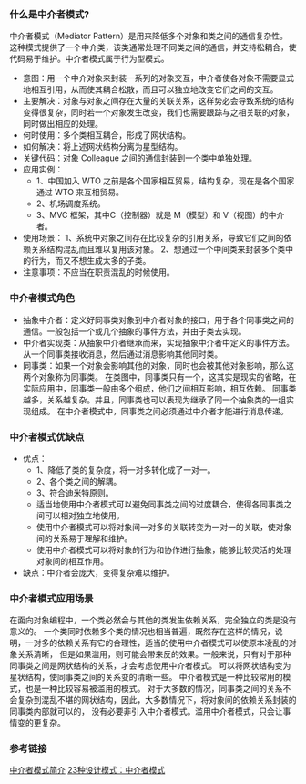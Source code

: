 ### 什么是中介者模式?
中介者模式（Mediator Pattern）是用来降低多个对象和类之间的通信复杂性。
这种模式提供了一个中介类，该类通常处理不同类之间的通信，并支持松耦合，使代码易于维护。中介者模式属于行为型模式。

* 意图：用一个中介对象来封装一系列的对象交互，中介者使各对象不需要显式地相互引用，从而使其耦合松散，而且可以独立地改变它们之间的交互。
* 主要解决：对象与对象之间存在大量的关联关系，这样势必会导致系统的结构变得很复杂，同时若一个对象发生改变，我们也需要跟踪与之相关联的对象，同时做出相应的处理。
* 何时使用：多个类相互耦合，形成了网状结构。
* 如何解决：将上述网状结构分离为星型结构。
* 关键代码：对象 Colleague 之间的通信封装到一个类中单独处理。
* 应用实例： 
  * 1、中国加入 WTO 之前是各个国家相互贸易，结构复杂，现在是各个国家通过 WTO 来互相贸易。
  * 2、机场调度系统。 
  * 3、MVC 框架，其中C（控制器）就是 M（模型）和 V（视图）的中介者。
* 使用场景： 1、系统中对象之间存在比较复杂的引用关系，导致它们之间的依赖关系结构混乱而且难以复用该对象。 2、想通过一个中间类来封装多个类中的行为，而又不想生成太多的子类。
* 注意事项：不应当在职责混乱的时候使用。

### 中介者模式角色
* 抽象中介者：定义好同事类对象到中介者对象的接口，用于各个同事类之间的通信。一般包括一个或几个抽象的事件方法，并由子类去实现。
* 中介者实现类：从抽象中介者继承而来，实现抽象中介者中定义的事件方法。从一个同事类接收消息，然后通过消息影响其他同时类。
* 同事类：如果一个对象会影响其他的对象，同时也会被其他对象影响，那么这两个对象称为同事类。
在类图中，同事类只有一个，这其实是现实的省略，在实际应用中，同事类一般由多个组成，他们之间相互影响，相互依赖。
同事类越多，关系越复杂。并且，同事类也可以表现为继承了同一个抽象类的一组实现组成。
在中介者模式中，同事类之间必须通过中介者才能进行消息传递。

### 中介者模式优缺点
* 优点： 
  * 1、降低了类的复杂度，将一对多转化成了一对一。 
  * 2、各个类之间的解耦。 
  * 3、符合迪米特原则。
  * 适当地使用中介者模式可以避免同事类之间的过度耦合，使得各同事类之间可以相对独立地使用。
  * 使用中介者模式可以将对象间一对多的关联转变为一对一的关联，使对象间的关系易于理解和维护。
  * 使用中介者模式可以将对象的行为和协作进行抽象，能够比较灵活的处理对象间的相互作用。
* 缺点：中介者会庞大，变得复杂难以维护。

### 中介者模式应用场景
在面向对象编程中，一个类必然会与其他的类发生依赖关系，完全独立的类是没有意义的。
一个类同时依赖多个类的情况也相当普遍，既然存在这样的情况，说明，一对多的依赖关系有它的合理性，适当的使用中介者模式可以使原本凌乱的对象关系清晰，
但是如果滥用，则可能会带来反的效果。一般来说，只有对于那种同事类之间是网状结构的关系，才会考虑使用中介者模式。
可以将网状结构变为星状结构，使同事类之间的关系变的清晰一些。
中介者模式是一种比较常用的模式，也是一种比较容易被滥用的模式。
对于大多数的情况，同事类之间的关系不会复杂到混乱不堪的网状结构，因此，大多数情况下，将对象间的依赖关系封装的同事类内部就可以的，
没有必要非引入中介者模式。滥用中介者模式，只会让事情变的更复杂。


### 参考链接
[中介者模式简介](https://www.runoob.com/design-pattern/mediator-pattern.html)
[23种设计模式：中介者模式](https://blog.csdn.net/zhengzhb/article/details/7430098)
 
 
 
 
 
 
 
